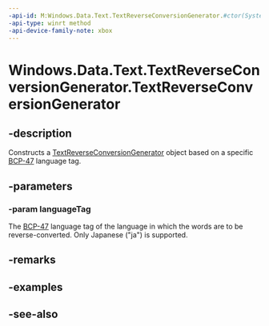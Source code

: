 ```yaml
---
-api-id: M:Windows.Data.Text.TextReverseConversionGenerator.#ctor(System.String)
-api-type: winrt method
-api-device-family-note: xbox
---
```


<!-- Method syntax
public TextReverseConversionGenerator(System.String languageTag)
-->

# Windows.Data.Text.TextReverseConversionGenerator.TextReverseConversionGenerator

## -description
Constructs a [TextReverseConversionGenerator](textreverseconversiongenerator.md) object based on a specific [BCP-47](https://go.microsoft.com/fwlink/p/?LinkId=227302) language tag.

## -parameters
### -param languageTag
The [BCP-47](https://go.microsoft.com/fwlink/p/?LinkId=227302) language tag of the language in which the words are to be reverse-converted. Only Japanese ("ja") is supported.

## -remarks

## -examples

## -see-also
